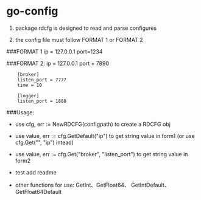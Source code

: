 go-config
=========

1. package rdcfg is designed to read and parse configures

2. the config file must follow FORMAT 1 or FORMAT 2

###FORMAT 1
        ip =   127.0.0.1
        port=1234


###FORMAT 2:
        ip = 127.0.0.1
        port  =  7890

        [broker]
        listen_port = 7777
        time = 10
        
        [logger]
        listen_port = 1888

###Usage:

* use cfg, err := NewRDCFG(configpath) to create a RDCFG obj

* use value, err := cfg.GetDefault("ip") to get string value in form1 (or use cfg.Get("", "ip") intead)

* use value, err := cfg.Get("broker", "listen_port") to get string value in form2

* test add readme

* other functions for use: GetInt、GetFloat64、 GetIntDefault、GetFloat64Default
